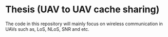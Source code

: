 # Thesis (UAV to UAV cache sharing)
The code in this repository will mainly focus on wireless communication in UAVs such as, LoS, NLoS, SNR and etc. 
